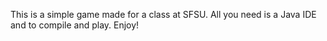 This is a simple game made for a class at SFSU. All you need is a Java IDE and to compile and play. Enjoy!